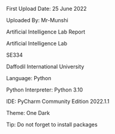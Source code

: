 First Upload Date: 25 June 2022

Uploaded By: Mr-Munshi

Artificial Intelligence Lab Report

Artificial Intelligence Lab

SE334

Daffodil International University

Language: Python

Python Interpreter: Python 3.10

IDE: PyCharm Community Edition 2022.1.1

Theme: One Dark

Tip: Do not forget to install packages

